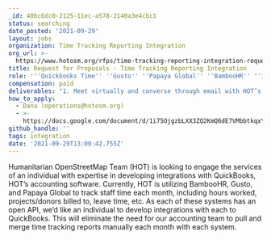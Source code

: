 ```yaml
---
_id: 40bc6dc0-2125-11ec-a578-2140a3e4cbc1
status: searching
date_posted: '2021-09-29'
layout: jobs
organization: Time Tracking Reporting Integration
org_url: >-
  https://www.hotosm.org/rfps/time-tracking-reporting-integration-request-for-proposals/
title: Request for Proposals - Time Tracking Reporting Integration
role: '''Quickbooks Time'' ''Gusto'' ''Papaya Global'' ''BambooHR'' ''integration'''
compensation: paid
deliverables: "1. Meet virtually and converse through email with HOT’s finance and operations team to understand what time tracking reporting elements are needed from (1) BambooHR (2) Gusto and (3) Papaya Global.\r\n2. Review and understand (1) BambooHR (2) Gusto (3) Papaya Global and (4) QuickBooks API requirements.\r\n3. Build (1) BambooHR (2) Gusto and (3) Papaya Global integrations with QuickBooks based on the time tracking reporting elements confirmed in step one."
how_to_apply:
  - Dana (operations@hotosm.org)
  - >-
    https://docs.google.com/document/d/1i75OjgzbLXX3ZQ2KmQ6dE7VMbbtkqxYdhvnyRi9w51U/edit?usp=sharing
github_handle: ''
tags: integration
date: '2021-09-29T13:00:42.755Z'
---
```

Humanitarian OpenStreetMap Team (HOT) is looking to engage the services of an individual with expertise in developing integrations with QuickBooks, HOT’s accounting software. Currently, HOT is utilizing BambooHR, Gusto, and Papaya Global to track staff time each month, including hours worked, projects/donors billed to, leave time, etc. As each of these systems has an open API, we’d like an individual to develop integrations with each to QuickBooks. This will eliminate the need for our accounting team to pull and merge time tracking reports manually each month with each system.
